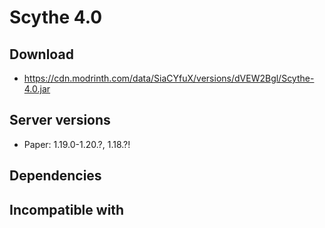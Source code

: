 # Scythe 4.0

## Download
- https://cdn.modrinth.com/data/SiaCYfuX/versions/dVEW2Bgl/Scythe-4.0.jar

## Server versions
- Paper: 1.19.0-1.20.?, 1.18.?!

## Dependencies

## Incompatible with
